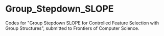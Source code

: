 # Group_Stepdown_SLOPE
Codes for "Group Stepdown SLOPE for Controlled Feature Selection with Group Structures", submitted to Frontiers of Computer Science.
